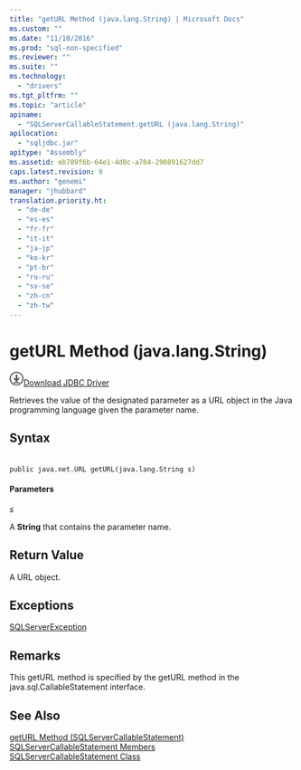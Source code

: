 ```yaml
---
title: "getURL Method (java.lang.String) | Microsoft Docs"
ms.custom: ""
ms.date: "11/10/2016"
ms.prod: "sql-non-specified"
ms.reviewer: ""
ms.suite: ""
ms.technology: 
  - "drivers"
ms.tgt_pltfrm: ""
ms.topic: "article"
apiname: 
  - "SQLServerCallableStatement.getURL (java.lang.String)"
apilocation: 
  - "sqljdbc.jar"
apitype: "Assembly"
ms.assetid: eb709f6b-64e1-4d0c-a704-290891627dd7
caps.latest.revision: 9
ms.author: "genemi"
manager: "jhubbard"
translation.priority.ht: 
  - "de-de"
  - "es-es"
  - "fr-fr"
  - "it-it"
  - "ja-jp"
  - "ko-kr"
  - "pt-br"
  - "ru-ru"
  - "sv-se"
  - "zh-cn"
  - "zh-tw"
---
```

# getURL Method (java.lang.String)
![Download](../../../ssdt/media/download.png)[Download JDBC Driver](http://go.microsoft.com/fwlink/?LinkId=245496)

  Retrieves the value of the designated parameter as a URL object in the Java programming language given the parameter name.  
  
## Syntax  
  
```  
  
public java.net.URL getURL(java.lang.String s)  
```  
  
#### Parameters  
 *s*  
  
 A **String** that contains the parameter name.  
  
## Return Value  
 A URL object.  
  
## Exceptions  
 [SQLServerException](../../../connect/jdbc/reference/sqlserverexception-class.md)  
  
## Remarks  
 This getURL method is specified by the getURL method in the java.sql.CallableStatement interface.  
  
## See Also  
 [getURL Method &#40;SQLServerCallableStatement&#41;](../../../connect/jdbc/reference/geturl-method--sqlservercallablestatement-.md)   
 [SQLServerCallableStatement Members](../../../connect/jdbc/reference/sqlservercallablestatement-members.md)   
 [SQLServerCallableStatement Class](../../../connect/jdbc/reference/sqlservercallablestatement-class.md)  
  
  